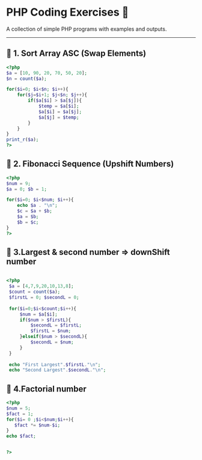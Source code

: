 # PHP Coding Exercises 🚀

A collection of simple PHP programs with examples and outputs.

---

## 🔹 1. Sort Array ASC (Swap Elements)

```php
<?php
$a = [10, 90, 20, 70, 50, 20];
$n = count($a);

for($i=0; $i<$n; $i++){
    for($j=$i+1; $j<$n; $j++){
        if($a[$i] > $a[$j]){
            $temp = $a[$i];
            $a[$i] = $a[$j];
            $a[$j] = $temp;
        }
    }
}
print_r($a);
?>
```

## 🔹 2. Fibonacci Sequence (Upshift Numbers)
```php
<?php 
$num = 9;
$a = 0; $b = 1;

for($i=0; $i<$num; $i++){
    echo $a . "\n";
    $c = $a + $b;
    $a = $b;
    $b = $c;
}
?>
```
## 🔹 3.Largest & second number => downShift number

```php

<?php
 $a = [4,7,9,20,10,13,8];
 $count = count($a);
 $firstL = 0; $secondL = 0;
 
 for($i=0;$i<$count;$i++){
     $num = $a[$i];
     if($num > $firstL){
         $secondL = $firstL;
         $firstL = $num;
     }elseif($num > $secondL){
         $secondL = $num;
     }
 }
 
 echo "First Largest".$firstL."\n";
 echo "Second Largest".$secondL."\n";
```
## 🔹 4.Factorial number 
```php
<?php
$num = 5;
$fact = 1;
for($i= 0 ;$i<$num;$i++){
   $fact *= $num-$i;
}
echo $fact;


?>
```
